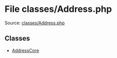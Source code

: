 File classes/Address.php
=========

Source: [classes/Address.php](https://github.com/PrestaShop/PrestaShop/blob/1.5.0.3/classes/Address.php)


Classes
-------

* [AddressCore](class.AddressCore.md)

